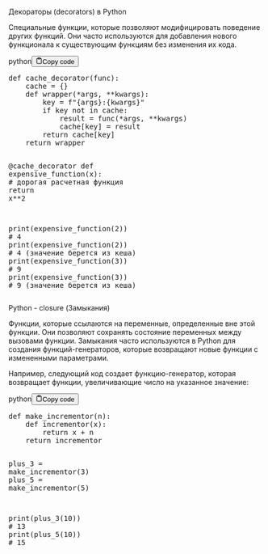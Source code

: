 <p>Декораторы (decorators) в Python</p>
<p>Специальные функции, которые позволяют модифицировать поведение
других функций. Они часто используются для добавления нового функционала
к существующим функциям без изменения их кода.</p>
<div class="code-element"><div class="lang-line"><text>python</text><button class="copy-button" id="code467b" onclick="copyCode(code467, code467b)"><svg stroke="currentColor" fill="none" stroke-width="2" viewBox="0 0 24 24" stroke-linecap="round" stroke-linejoin="round" class="h-4 w-4" height="1em" width="1em" xmlns="http://www.w3.org/2000/svg"><path d="M16 4h2a2 2 0 0 1 2 2v14a2 2 0 0 1-2 2H6a2 2 0 0 1-2-2V6a2 2 0 0 1 2-2h2"></path><rect x="8" y="2" width="8" height="4" rx="1" ry="1"></rect></svg><text>Copy code</text></button></div><div class="code" id="code467"><div class="highlight"><pre><span></span><span class="k">def</span> <span class="nf">cache_decorator</span><span class="p">(</span><span class="n">func</span><span class="p">):</span>
    <span class="n">cache</span> <span class="o">=</span> <span class="p">{}</span>
    <span class="k">def</span> <span class="nf">wrapper</span><span class="p">(</span><span class="o">*</span><span class="n">args</span><span class="p">,</span> <span class="o">**</span><span class="n">kwargs</span><span class="p">):</span>
        <span class="n">key</span> <span class="o">=</span> <span class="sa">f</span><span class="s2">&quot;</span><span class="si">{</span><span class="n">args</span><span class="si">}</span><span class="s2">:</span><span class="si">{</span><span class="n">kwargs</span><span class="si">}</span><span class="s2">&quot;</span>
        <span class="k">if</span> <span class="n">key</span> <span class="ow">not</span> <span class="ow">in</span> <span class="n">cache</span><span class="p">:</span>
            <span class="n">result</span> <span class="o">=</span> <span class="n">func</span><span class="p">(</span><span class="o">*</span><span class="n">args</span><span class="p">,</span> <span class="o">**</span><span class="n">kwargs</span><span class="p">)</span>
            <span class="n">cache</span><span class="p">[</span><span class="n">key</span><span class="p">]</span> <span class="o">=</span> <span class="n">result</span>
        <span class="k">return</span> <span class="n">cache</span><span class="p">[</span><span class="n">key</span><span class="p">]</span>
    <span class="k">return</span> <span class="n">wrapper</span>

<span class="nd">@cache_decorator</span>
<span class="k">def</span> <span class="nf">expensive_function</span><span class="p">(</span><span class="n">x</span><span class="p">):</span>
    <span class="c1"># дорогая расчетная функция</span>
    <span class="k">return</span> <span class="n">x</span><span class="o">**</span><span class="mi">2</span>

<span class="nb">print</span><span class="p">(</span><span class="n">expensive_function</span><span class="p">(</span><span class="mi">2</span><span class="p">))</span>  <span class="c1"># 4</span>
<span class="nb">print</span><span class="p">(</span><span class="n">expensive_function</span><span class="p">(</span><span class="mi">2</span><span class="p">))</span>  <span class="c1"># 4 (значение берется из кеша)</span>
<span class="nb">print</span><span class="p">(</span><span class="n">expensive_function</span><span class="p">(</span><span class="mi">3</span><span class="p">))</span>  <span class="c1"># 9</span>
<span class="nb">print</span><span class="p">(</span><span class="n">expensive_function</span><span class="p">(</span><span class="mi">3</span><span class="p">))</span>  <span class="c1"># 9 (значение берется из кеша)</span>
</pre></div></div></div>

<p>Python - closure (Замыкания)</p>
<p>Функции, которые ссылаются на переменные, определенные вне этой функции.
Они позволяют сохранять состояние переменных между вызовами функции.
Замыкания часто используются в Python для создания функций-генераторов,
которые возвращают новые функции с измененными параметрами.</p>
<p>Например, следующий код создает функцию-генератор, которая возвращает
функции, увеличивающие число на указанное значение:</p>
<div class="code-element"><div class="lang-line"><text>python</text><button class="copy-button" id="code468b" onclick="copyCode(code468, code468b)"><svg stroke="currentColor" fill="none" stroke-width="2" viewBox="0 0 24 24" stroke-linecap="round" stroke-linejoin="round" class="h-4 w-4" height="1em" width="1em" xmlns="http://www.w3.org/2000/svg"><path d="M16 4h2a2 2 0 0 1 2 2v14a2 2 0 0 1-2 2H6a2 2 0 0 1-2-2V6a2 2 0 0 1 2-2h2"></path><rect x="8" y="2" width="8" height="4" rx="1" ry="1"></rect></svg><text>Copy code</text></button></div><div class="code" id="code468"><div class="highlight"><pre><span></span><span class="k">def</span> <span class="nf">make_incrementor</span><span class="p">(</span><span class="n">n</span><span class="p">):</span>
    <span class="k">def</span> <span class="nf">incrementor</span><span class="p">(</span><span class="n">x</span><span class="p">):</span>
        <span class="k">return</span> <span class="n">x</span> <span class="o">+</span> <span class="n">n</span>
    <span class="k">return</span> <span class="n">incrementor</span>

<span class="n">plus_3</span> <span class="o">=</span> <span class="n">make_incrementor</span><span class="p">(</span><span class="mi">3</span><span class="p">)</span>
<span class="n">plus_5</span> <span class="o">=</span> <span class="n">make_incrementor</span><span class="p">(</span><span class="mi">5</span><span class="p">)</span>

<span class="nb">print</span><span class="p">(</span><span class="n">plus_3</span><span class="p">(</span><span class="mi">10</span><span class="p">))</span>  <span class="c1"># 13</span>
<span class="nb">print</span><span class="p">(</span><span class="n">plus_5</span><span class="p">(</span><span class="mi">10</span><span class="p">))</span>  <span class="c1"># 15</span>
</pre></div></div></div>